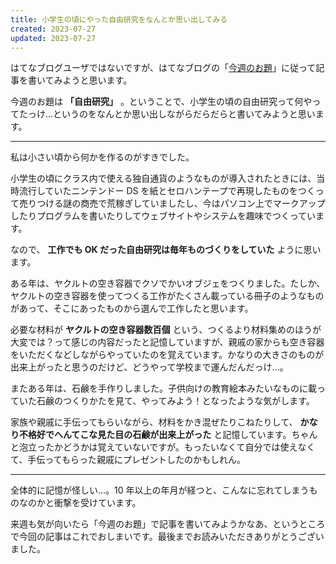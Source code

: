 ```yaml
---
title: 小学生の頃にやった自由研究をなんとか思い出してみる
created: 2023-07-27
updated: 2023-07-27
---
```


はてなブログユーザではないですが、はてなブログの「[今週のお題](https://blog.hatena.ne.jp/-/campaign/odai)」に従って記事を書いてみようと思います。

今週のお題は **「自由研究」** 。ということで、小学生の頃の自由研究って何やってたっけ…というのをなんとか思い出しながらだらだらと書いてみようと思います。

---

私は小さい頃から何かを作るのがすきでした。

小学生の頃にクラス内で使える独自通貨のようなものが導入されたときには、当時流行していたニンテンドー DS を紙とセロハンテープで再現したものをつくって売りつける謎の商売で荒稼ぎしていましたし、今はパソコン上でマークアップしたりプログラムを書いたりしてウェブサイトやシステムを趣味でつくっています。

なので、 **工作でも OK だった自由研究は毎年ものづくりをしていた** ように思います。

ある年は、ヤクルトの空き容器でクソでかいオブジェをつくりました。たしか、ヤクルトの空き容器を使ってつくる工作がたくさん載っている冊子のようなものがあって、そこにあったものから選んで工作したと思います。

必要な材料が **ヤクルトの空き容器数百個** という、つくるより材料集めのほうが大変では？って感じの内容だったと記憶していますが、親戚の家からも空き容器をいただくなどしながらやっていたのを覚えています。かなりの大きさのものが出来上がったと思うのだけど、どうやって学校まで運んだんだっけ…。

またある年は、石鹸を手作りしました。子供向けの教育絵本みたいなものに載っていた石鹸のつくりかたを見て、やってみよう！となったような気がします。

家族や親戚に手伝ってもらいながら、材料をかき混ぜたりこねたりして、 **かなり不格好でへんてこな見た目の石鹸が出来上がった** と記憶しています。ちゃんと泡立ったかどうかは覚えていないですが。もったいなくて自分では使えなくて、手伝ってもらった親戚にプレゼントしたのかもしれん。

---

全体的に記憶が怪しい…。10 年以上の年月が経つと、こんなに忘れてしまうものなのかと衝撃を受けています。

来週も気が向いたら「今週のお題」で記事を書いてみようかなあ、というところで今回の記事はこれでおしまいです。最後までお読みいただきありがとうございました。
